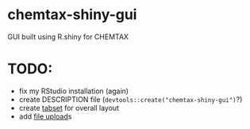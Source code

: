 # chemtax-shiny-gui
GUI built using R.shiny for CHEMTAX

# TODO:
* fix my RStudio installation (again)
* create DESCRIPTION file (`devtools::create("chemtax-shiny-gui")`?)
* create [tabset](https://shiny.rstudio.com/gallery/tabsets.html) for overall layout
* add [file upload](https://shiny.rstudio.com/gallery/file-upload.html)s
